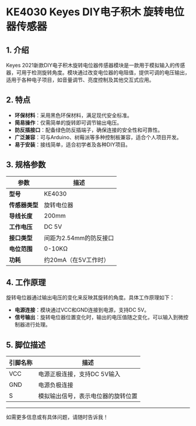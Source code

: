 
# KE4030 Keyes DIY电子积木 旋转电位器传感器

## 1. 介绍

Keyes 2021新款DIY电子积木旋转电位器传感器模块是一款用于模拟输入的传感器，可用于检测旋转角度。模块通过改变电位器的电阻值，提供可调的电压输出，适用于各种电子项目，如音量调节、亮度控制及其他交互式应用。

## 2. 特点

- **环保材料**：采用黑色环保材料，满足现代安全标准。
- **简易操作**：仅需简单的旋转即可调节输出电压。
- **防反插接口**：配备绿色防反插端子，确保连接的安全性和可靠性。
- **广泛兼容**：可与Arduino、树莓派等多种控制板兼容，适合个人项目开发。
- **易于安装**：接线简单，适合初学者及各种DIY项目。

## 3. 规格参数

| 参数          | 描述                     |
|---------------|-------------------------|
| **型号**      | KE4030                  |
| **传感器类型**| 旋转电位器              |
| **导线长度**  | 200mm                   |
| **工作电压**  | DC 5V                   |
| **接口类型**  | 间距为2.54mm的防反接口   |
| **电位范围**  | 0-10KΩ                 |
| **功耗**      | 约20mA（在5V工作时）    |

## 4. 工作原理

旋转电位器通过输出电压的变化来反映其旋转的角度。具体工作原理如下：

- **电源连接**：模块通过VCC和GND连接到电源，支持DC 5V。
- **信号输出**：旋转电位器位置变化时，输出的电压值随之变化，可以输入到微控制器进行处理。

## 5. 脚位描述

| 引脚名称 | 描述                             |
|----------|----------------------------------|
| VCC      | 电源正极连接，支持DC 5V输入    |
| GND      | 电源负极连接                     |
| S        | 模拟输出信号，表示电位器的旋转位置 |

---

如需更多信息或有具体问题，请随时告诉我！
